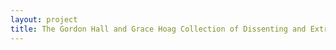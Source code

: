 ```yaml
--- 
layout: project 
title: The Gordon Hall and Grace Hoag Collection of Dissenting and Extremist Printed Propaganda, Part II
---
```




